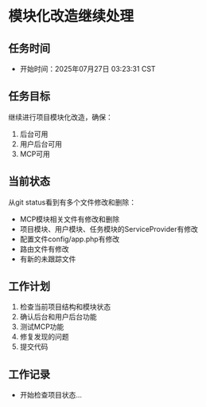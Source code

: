 # 模块化改造继续处理

## 任务时间
- 开始时间：2025年07月27日 03:23:31 CST

## 任务目标
继续进行项目模块化改造，确保：
1. 后台可用
2. 用户后台可用  
3. MCP可用

## 当前状态
从git status看到有多个文件修改和删除：
- MCP模块相关文件有修改和删除
- 项目模块、用户模块、任务模块的ServiceProvider有修改
- 配置文件config/app.php有修改
- 路由文件有修改
- 有新的未跟踪文件

## 工作计划
1. 检查当前项目结构和模块状态
2. 确认后台和用户后台功能
3. 测试MCP功能
4. 修复发现的问题
5. 提交代码

## 工作记录
- 开始检查项目状态...
